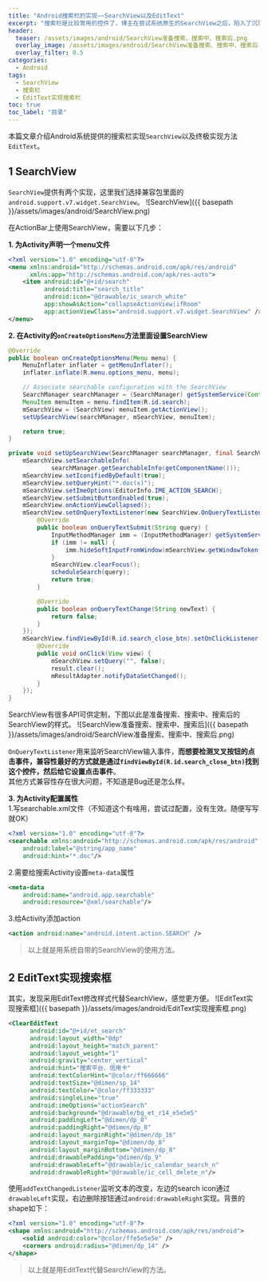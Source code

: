 ```yaml
---
title: "Android搜索栏的实现——SearchView以及EditText"
excerpt: "搜索栏是比较常用的控件了，博主在尝试系统原生的SearchView之后，陷入了沉思😿"
header:
  teaser: /assets/images/android/SearchView准备搜索、搜索中、搜索后.png
  overlay_image: /assets/images/android/SearchView准备搜索、搜索中、搜索后.png
  overlay_filter: 0.5
categories:
  - Android
tags:
  - SearchView
  - 搜索栏
  - EditText实现搜索栏
toc: true
toc_label: "目录"
---
```


本篇文章介绍Android系统提供的搜索栏实现`SearchView`以及终极实现方法`EditText`。

## 1 SearchView

`SearchView`提供有两个实现，这里我们选择兼容包里面的`android.support.v7.widget.SearchView`。
![SearchView]({{ basepath }}/assets/images/android/SearchView.png)

在ActionBar上使用SearchView，需要以下几步：

**1. 为Activity声明一个menu文件**
```xml
<?xml version="1.0" encoding="utf-8"?>
<menu xmlns:android="http://schemas.android.com/apk/res/android"
      xmlns:app="http://schemas.android.com/apk/res-auto">
    <item android:id="@+id/search"
          android:title="search_title"
          android:icon="@drawable/ic_search_white"
          app:showAsAction="collapseActionView|ifRoom"
          app:actionViewClass="android.support.v7.widget.SearchView" />
</menu>
```
**2. 在Activity的`onCreateOptionsMenu`方法里面设置SearchView**
```java
@Override
public boolean onCreateOptionsMenu(Menu menu) {
    MenuInflater inflater = getMenuInflater();
    inflater.inflate(R.menu.options_menu, menu);

    // Associate searchable configuration with the SearchView
    SearchManager searchManager = (SearchManager) getSystemService(Context.SEARCH_SERVICE);
    MenuItem menuItem = menu.findItem(R.id.search);
    mSearchView = (SearchView) menuItem.getActionView();
    setUpSearchView(searchManager, mSearchView, menuItem);

    return true;
}

private void setUpSearchView(SearchManager searchManager, final SearchView mSearchView, MenuItem menuItem) {
    mSearchView.setSearchableInfo(
            searchManager.getSearchableInfo(getComponentName()));
    mSearchView.setIconifiedByDefault(true);
    mSearchView.setQueryHint("*.doc(x)");
    mSearchView.setImeOptions(EditorInfo.IME_ACTION_SEARCH);
    mSearchView.setSubmitButtonEnabled(true);
    mSearchView.onActionViewCollapsed();
    mSearchView.setOnQueryTextListener(new SearchView.OnQueryTextListener() {
        @Override
        public boolean onQueryTextSubmit(String query) {
            InputMethodManager imm = (InputMethodManager) getSystemService(Context.INPUT_METHOD_SERVICE);
            if (imm != null) {
                imm.hideSoftInputFromWindow(mSearchView.getWindowToken(), 0);
            }
            mSearchView.clearFocus();
            scheduleSearch(query);
            return true;
        }

        @Override
        public boolean onQueryTextChange(String newText) {
            return false;
        }
    });
    mSearchView.findViewById(R.id.search_close_btn).setOnClickListener(new View.OnClickListener() {
        @Override
        public void onClick(View view) {
            mSearchView.setQuery("", false);
            result.clear();
            mResultAdapter.notifyDataSetChanged();
        }
    });
}
```
SearchView有很多API可供定制，下图以此是准备搜索、搜索中、搜索后的SearchView的样式。
![SearchView准备搜索、搜索中、搜索后]({{ basepath }}/assets/images/android/SearchView准备搜索、搜索中、搜索后.png)

`OnQueryTextListener`用来监听SearchView输入事件，**而想要检测叉叉按钮的点击事件，兼容性最好的方式就是通过`findViewById(R.id.search_close_btn)`找到这个控件，然后给它设置点击事件**。  
其他方式兼容性存在很大问题，不知道是Bug还是怎么样。

**3. 为Activity配置属性**  
1.写searchable.xml文件（不知道这个有啥用，尝试过配置，没有生效。随便写写就OK）  

```xml
<?xml version="1.0" encoding="utf-8"?>
<searchable xmlns:android="http://schemas.android.com/apk/res/android"
    android:label="@string/app_name"
    android:hint="*.doc"/>
```

2.需要给搜索Activity设置`meta-data`属性  

```xml
<meta-data
    android:name="android.app.searchable"
    android:resource="@xml/searchable"/>
```

3.给Activity添加action

```xml
<action android:name="android.intent.action.SEARCH" />
```

> 以上就是用系统自带的SearchView的使用方法。

## 2 EditText实现搜索框

其实，发现采用EditText修改样式代替SearchView，感觉更方便。
![EditText实现搜索框]({{ basepath }}/assets/images/android/EditText实现搜索框.png)

```xml
<ClearEditText
      android:id="@+id/et_search"
      android:layout_width="0dp"
      android:layout_height="match_parent"
      android:layout_weight="1"
      android:gravity="center_vertical"
      android:hint="搜索平台、信用卡"
      android:textColorHint="@color/ff666666"
      android:textSize="@dimen/sp_14"
      android:textColor="@color/ff333333"
      android:singleLine="true"
      android:imeOptions="actionSearch"
      android:background="@drawable/bg_et_r14_e5e5e5"
      android:paddingLeft="@dimen/dp_8"
      android:paddingRight="@dimen/dp_8"
      android:layout_marginRight="@dimen/dp_16"
      android:layout_marginTop="@dimen/dp_8"
      android:layout_marginBottom="@dimen/dp_8"
      android:drawablePadding="@dimen/dp_9"
      android:drawableLeft="@drawable/ic_calendar_search_n"
      android:drawableRight="@drawable/ic_cell_delete_n"/>
```
使用`addTextChangedListener`监听文本的改变，左边的search icon通过`drawableLeft`实现，右边删除按钮通过`android:drawableRight`实现。背景的shape如下：
```xml
<?xml version="1.0" encoding="utf-8"?>
<shape xmlns:android="http://schemas.android.com/apk/res/android">
    <solid android:color="@color/ffe5e5e5e" />
    <corners android:radius="@dimen/dp_14" />
</shape>
```

> 以上就是用EditText代替SearchView的方法。
